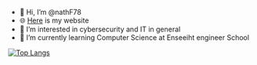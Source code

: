 - 👋 Hi, I’m @nathF78
- 🌐 [Here](https://nathf78.github.io) is my website
- 👀 I’m interested in cybersecurity and IT in general
- 🌱 I’m currently learning Computer Science at Enseeiht engineer School


[![Top Langs](https://github-readme-stats.vercel.app/api/top-langs/?username=nathF78&exclude_repo=nathF78.github.io&layout=compact)](https://github.com/anuraghazra/github-readme-stats)









<!--- 📫 How to reach me ... --->

<!---
nathF78/nathF78 is a ✨ special ✨ repository because its `README.md` (this file) appears on your GitHub profile.
You can click the Preview link to take a look at your changes.
--->
